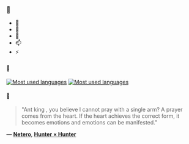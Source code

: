 ### 👋

- 🔭
- 🌱
- 💬
- 📫
- ⚡

#### 🧏

[![Most used languages](https://github-readme-stats-aynah.vercel.app/api/top-langs/?username=aynh&theme=solarized-dark&langs_count=6&layout=compact&hide_title=true)](https://github.com/anuraghazra/github-readme-stats#gh-dark-mode-only)
[![Most used languages](https://github-readme-stats-aynah.vercel.app/api/top-langs/?username=aynh&theme=solarized-light&langs_count=6&layout=compact&hide_title=true)](https://github.com/anuraghazra/github-readme-stats#gh-light-mode-only)

#### 💬

> "Ant king , you believe I cannot pray with a single arm? A prayer comes from the heart. If the heart achieves the correct form, it becomes emotions and emotions can be manifested."

&mdash; [**Netero**](https://myanimelist.net/character.php?q=Netero&cat=character), [**Hunter × Hunter**](https://myanimelist.net/search/all?q=Hunter%20%C3%97%20Hunter&cat=all)
